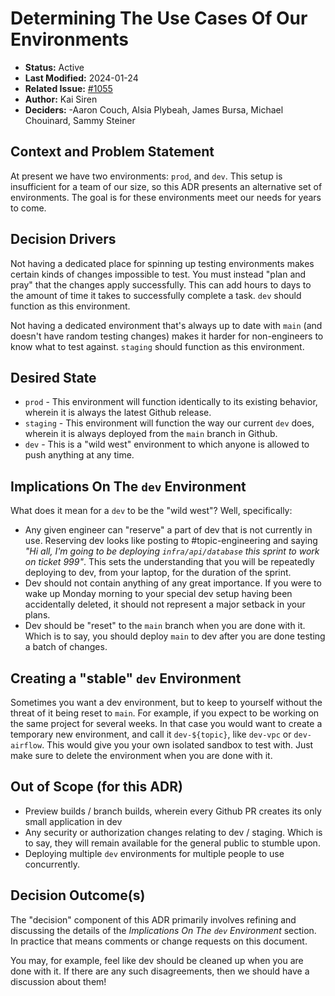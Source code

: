 # Determining The Use Cases Of Our Environments

- **Status:** Active
- **Last Modified:** 2024-01-24
- **Related Issue:** [#1055](https://github.com/HHS/simpler-grants-gov/issues/1055)
- **Author:** Kai Siren
- **Deciders:** -Aaron Couch, Alsia Plybeah, James Bursa, Michael Chouinard, Sammy Steiner

## Context and Problem Statement

At present we have two environments: `prod`, and `dev`. This setup is insufficient for a team of our size, so this ADR presents an alternative set of environments. The goal is for these environments meet our needs for years to come.

## Decision Drivers

Not having a dedicated place for spinning up testing environments makes certain kinds of changes impossible to test. You must instead "plan and pray" that the changes apply successfully. This can add hours to days to the amount of time it takes to successfully complete a task. `dev` should function as this environment.

Not having a dedicated environment that's always up to date with `main` (and doesn't have random testing changes) makes it harder for non-engineers to know what to test against. `staging` should function as this environment.

## Desired State

- `prod` - This environment will function identically to its existing behavior, wherein it is always the latest Github release.
- `staging` - This environment will function the way our current `dev` does, wherein it is always deployed from the `main` branch in Github.
- `dev` - This is a "wild west" environment to which anyone is allowed to push anything at any time.

## Implications On The `dev` Environment

What does it mean for a `dev` to be the "wild west"? Well, specifically:

- Any given engineer can "reserve" a part of dev that is not currently in use. Reserving dev looks like posting to #topic-engineering and saying _"Hi all, I'm going to be deploying `infra/api/database` this sprint to work on ticket 999"_. This sets the understanding that you will be repeatedly deploying to dev, from your laptop, for the duration of the sprint.
- Dev should not contain anything of any great importance. If you were to wake up Monday morning to your special dev setup having been accidentally deleted, it should not represent a major setback in your plans.
- Dev should be "reset" to the `main` branch when you are done with it. Which is to say, you should deploy `main` to dev after you are done testing a batch of changes.

## Creating a "stable" `dev` Environment

Sometimes you want a dev environment, but to keep to yourself without the threat of it being reset to `main`. For example, if you expect to be working on the same project for several weeks. In that case you would want to create a temporary new environment, and call it `dev-${topic}`, like `dev-vpc` or `dev-airflow`. This would give you your own isolated sandbox to test with. Just make sure to delete the environment when you are done with it.

## Out of Scope (for this ADR)

- Preview builds / branch builds, wherein every Github PR creates its only small application in dev
- Any security or authorization changes relating to dev / staging. Which is to say, they will remain available for the general public to stumble upon.
- Deploying multiple `dev` environments for multiple people to use concurrently.

## Decision Outcome(s)

The "decision" component of this ADR primarily involves refining and discussing the details of the _Implications On The `dev` Environment_ section. In practice that means comments or change requests on this document.

You may, for example, feel like dev should be cleaned up when you are done with it. If there are any such disagreements, then we should have a discussion about them!
